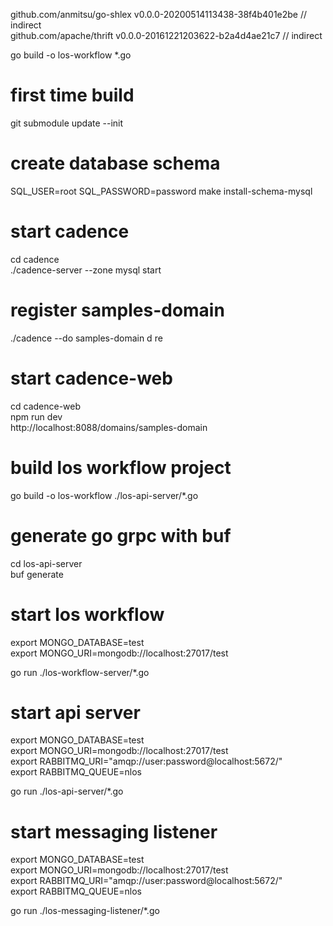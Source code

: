 github.com/anmitsu/go-shlex v0.0.0-20200514113438-38f4b401e2be // indirect \
github.com/apache/thrift v0.0.0-20161221203622-b2a4d4ae21c7 // indirect

go build -o los-workflow *.go

# first time build

git submodule update --init

# create database schema

SQL_USER=root SQL_PASSWORD=password make install-schema-mysql

# start cadence

cd cadence\
./cadence-server --zone mysql start

# register samples-domain

./cadence --do samples-domain d re

# start cadence-web

cd cadence-web\
npm run dev\
http://localhost:8088/domains/samples-domain

# build los workflow project

go build -o los-workflow ./los-api-server/*.go

# generate go grpc with buf

cd los-api-server \
buf generate

# start los workflow

export MONGO_DATABASE=test \
export MONGO_URI=mongodb://localhost:27017/test

go run ./los-workflow-server/*.go

# start api server

export MONGO_DATABASE=test \
export MONGO_URI=mongodb://localhost:27017/test \
export RABBITMQ_URI="amqp://user:password@localhost:5672/" \
export RABBITMQ_QUEUE=nlos

go run ./los-api-server/*.go

# start messaging listener

export MONGO_DATABASE=test \
export MONGO_URI=mongodb://localhost:27017/test \
export RABBITMQ_URI="amqp://user:password@localhost:5672/" \
export RABBITMQ_QUEUE=nlos

go run ./los-messaging-listener/*.go




